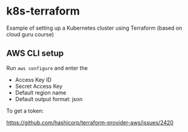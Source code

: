 # k8s-terraform

Example of setting up a Kubernetes cluster using Terraform (based on cloud guru course)

## AWS CLI setup

Run `aws configure` and enter the

- Access Key ID
- Secret Access Key
- Default region name
- Default output format: json

To get a token: 

https://github.com/hashicorp/terraform-provider-aws/issues/2420